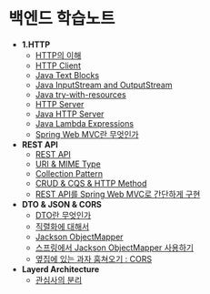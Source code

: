 # 백엔드 학습노트

- **1.HTTP**
  * [HTTP의 이해](/study/1.%20HTTP/HTTP.md)
  * [HTTP Client](/study/1.%20HTTP/HTTP%20Client.md)
  * [Java Text Blocks](/study/1.%20HTTP/Java%20Text%20Blocks.md)
  * [Java InputStream and OutputStream](/study/1.%20HTTP/Java%20InputStream%20and%20OutputStream.md)
  * [Java try-with-resources](/study/1.%20HTTP/try-with-resources.md)
  * [HTTP Server](/study/1.%20HTTP/HTTP%20Server.md)
  * [Java HTTP Server](/study/1.%20HTTP/JAVA%20HTTP%20Server.md)
  * [Java Lambda Expressions](/study/1.%20HTTP/Java%20Lambda%20Expressions.md)
  * [Spring Web MVC란 무엇인가](/study/1.%20HTTP/Spring%20Web%20MVC.md)
- **REST API** 
  * [REST API](/study/2.%20REST%20API/REST%20API.md)
  * [URI & MIME Type](/study/2.%20REST%20API/URI%20%26%20MIME%20type.md)
  * [Collection Pattern](/study/2.%20REST%20API/Collection%20Pattern.md)
  * [CRUD & CQS & HTTP Method](/study/2.%20REST%20API/CRUD%26CQS%26HTTP%20Method.md)
  * [REST API를 Spring Web MVC로 간단하게 구현](/study/2.%20REST%20API/Spring%20Web%20MVC%EB%A1%9C%20%EA%B5%AC%ED%98%84.md)
- **DTO & JSON & CORS**
  * [DTO란 무엇인가](/study/3.%20DTO%26JSON%26CORS/DTO.md)
  * [직렬화에 대해서](/study/3.%20DTO%26JSON%26CORS/Serialization.md)
  * [Jackson ObjectMapper](/study/3.%20DTO%26JSON%26CORS/ObjectMapper.md)
  * [스프링에서 Jackson ObjectMapper 사용하기](/study/3.%20DTO&JSON&CORS/Spring_Jackson%20ObjectMapper.md)
  * [옆집에 있는 과자 훔쳐오기 : CORS](/study/3.%20DTO&JSON&CORS/CORS.md)
- **Layerd Architecture**
  * [관심사의 분리](/study/4.%20Layerd%20Architecture/SeperationOfConcerns.md)